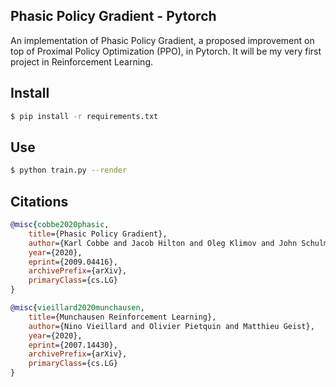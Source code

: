 ## Phasic Policy Gradient - Pytorch

An implementation of Phasic Policy Gradient, a proposed improvement on top of Proximal Policy Optimization (PPO), in Pytorch. It will be my very first project in Reinforcement Learning.

## Install

```bash
$ pip install -r requirements.txt
```

## Use

```bash
$ python train.py --render
```

## Citations

```bibtex
@misc{cobbe2020phasic,
    title={Phasic Policy Gradient},
    author={Karl Cobbe and Jacob Hilton and Oleg Klimov and John Schulman},
    year={2020},
    eprint={2009.04416},
    archivePrefix={arXiv},
    primaryClass={cs.LG}
}
```

```bibtex
@misc{vieillard2020munchausen,
    title={Munchausen Reinforcement Learning},
    author={Nino Vieillard and Olivier Pietquin and Matthieu Geist},
    year={2020},
    eprint={2007.14430},
    archivePrefix={arXiv},
    primaryClass={cs.LG}
}
```

